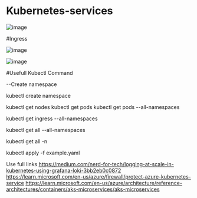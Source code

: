 # Kubernetes-services

![image](https://github.com/getratheesh/Kubernetes-services/assets/142021346/d0cf8b22-5f8d-4a8e-a96c-0b256f23423e)


#Ingress

![image](https://github.com/getratheesh/Kubernetes-services/assets/142021346/99b1d80d-c335-4859-a151-df67d8387783)

![image](https://github.com/getratheesh/Kubernetes-services/assets/142021346/ea34219a-fc54-4118-b091-85789e531a35)

#Usefull Kubectl Command 

--Create namespace

kubectl create namespace <namespaces>

kubectl get nodes
kubectl get pods
kubectl get pods --all-namespaces

kubectl get ingress --all-namespaces

kubectl get all --all-namespaces

kubectl get all  -n <namespaces>

kubectl apply -f example.yaml

Use full links
https://medium.com/nerd-for-tech/logging-at-scale-in-kubernetes-using-grafana-loki-3bb2eb0c0872
https://learn.microsoft.com/en-us/azure/firewall/protect-azure-kubernetes-service
https://learn.microsoft.com/en-us/azure/architecture/reference-architectures/containers/aks-microservices/aks-microservices


